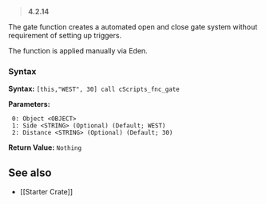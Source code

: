 > **4.2.14**

<img align="right" width="0" height="0" src="">The gate function creates a automated open and close gate system without requirement of setting up triggers.

The function is applied manually via Eden.

### Syntax
**Syntax:** `[this,"WEST", 30] call cScripts_fnc_gate`

**Parameters:**
```
 0: Object <OBJECT>
 1: Side <STRING> (Optional) (Default; WEST)
 2: Distance <STRING> (Optional) (Default; 30)
```

**Return Value:** ```Nothing```

## See also
* [[Starter Crate]]